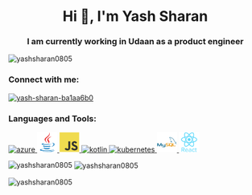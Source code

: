 <h1 align="center">Hi 👋, I'm Yash Sharan</h1>
<h3 align="center">I am currently working in Udaan as a product engineer</h3>

<p align="left"> <img src="https://komarev.com/ghpvc/?username=yashsharan0805&label=Profile%20views&color=0e75b6&style=flat" alt="yashsharan0805" /> </p>

<h3 align="left">Connect with me:</h3>
<p align="left">
<a href="https://linkedin.com/in/yash-sharan-ba1aa6b0" target="blank"><img align="center" src="https://raw.githubusercontent.com/rahuldkjain/github-profile-readme-generator/master/src/images/icons/Social/linked-in-alt.svg" alt="yash-sharan-ba1aa6b0" height="30" width="40" /></a>
</p>

<h3 align="left">Languages and Tools:</h3>
<p align="left"> <a href="https://azure.microsoft.com/en-in/" target="_blank" rel="noreferrer"> <img src="https://www.vectorlogo.zone/logos/microsoft_azure/microsoft_azure-icon.svg" alt="azure" width="40" height="40"/> </a> <a href="https://www.java.com" target="_blank" rel="noreferrer"> <img src="https://raw.githubusercontent.com/devicons/devicon/master/icons/java/java-original.svg" alt="java" width="40" height="40"/> </a> <a href="https://developer.mozilla.org/en-US/docs/Web/JavaScript" target="_blank" rel="noreferrer"> <img src="https://raw.githubusercontent.com/devicons/devicon/master/icons/javascript/javascript-original.svg" alt="javascript" width="40" height="40"/> </a> <a href="https://kotlinlang.org" target="_blank" rel="noreferrer"> <img src="https://www.vectorlogo.zone/logos/kotlinlang/kotlinlang-icon.svg" alt="kotlin" width="40" height="40"/> </a> <a href="https://kubernetes.io" target="_blank" rel="noreferrer"> <img src="https://www.vectorlogo.zone/logos/kubernetes/kubernetes-icon.svg" alt="kubernetes" width="40" height="40"/> </a> <a href="https://www.mysql.com/" target="_blank" rel="noreferrer"> <img src="https://raw.githubusercontent.com/devicons/devicon/master/icons/mysql/mysql-original-wordmark.svg" alt="mysql" width="40" height="40"/> </a> <a href="https://reactjs.org/" target="_blank" rel="noreferrer"> <img src="https://raw.githubusercontent.com/devicons/devicon/master/icons/react/react-original-wordmark.svg" alt="react" width="40" height="40"/> </a> </p>

<p><img align="left" src="https://github-readme-stats.vercel.app/api/top-langs?username=yashsharan0805&show_icons=true&locale=en&layout=compact" alt="yashsharan0805" /></p>

<p>&nbsp;<img align="center" src="https://github-readme-stats.vercel.app/api?username=yashsharan0805&show_icons=true&locale=en" alt="yashsharan0805" /></p>

<p><img align="center" src="https://github-readme-streak-stats.herokuapp.com/?user=yashsharan0805&" alt="yashsharan0805" /></p>
